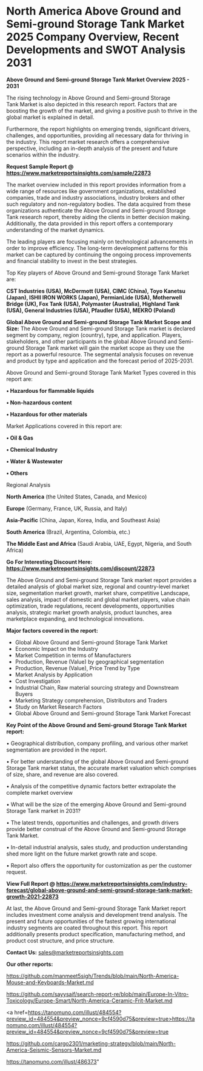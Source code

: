 # North America Above Ground and Semi-ground Storage Tank Market 2025 Company Overview, Recent Developments and SWOT Analysis 2031

<Strong> Above Ground and Semi-ground Storage Tank Market Overview 2025 - 2031</strong>

The rising technology in Above Ground and Semi-ground Storage Tank Market is also depicted in this research report. Factors that are boosting the growth of the market, and giving a positive push to thrive in the global market is explained in detail.

Furthermore, the report highlights on emerging trends, significant drivers, challenges, and opportunities, providing all necessary data for thriving in the industry. This report market research offers a comprehensive perspective, including an in-depth analysis of the present and future scenarios within the industry.

<strong>Request Sample Report @ <a href=https://www.marketreportsinsights.com/sample/22873>https://www.marketreportsinsights.com/sample/22873</a></strong>

The market overview included in this report provides information from a wide range of resources like government organizations, established companies, trade and industry associations, industry brokers and other such regulatory and non-regulatory bodies. The data acquired from these organizations authenticate the Above Ground and Semi-ground Storage Tank research report, thereby aiding the clients in better decision making. Additionally, the data provided in this report offers a contemporary understanding of the market dynamics.

The leading players are focusing mainly on technological advancements in order to improve efficiency. The long-term development patterns for this market can be captured by continuing the ongoing process improvements and financial stability to invest in the best strategies.

Top Key players of Above Ground and Semi-ground Storage Tank Market are:

<strong>CST Industries (USA), McDermott (USA), CIMC (China), Toyo Kanetsu (Japan), ISHII IRON WORKS (Japan), PermianLide (USA), Motherwell Bridge (UK), Fox Tank (USA), Polymaster (Australia), Highland Tank (USA), General Industries (USA), Pfaudler (USA), MEKRO (Poland)</strong>

<strong><b>Global Above Ground and Semi-ground Storage Tank Market Scope and Size:</b></strong>
The Above Ground and Semi-ground Storage Tank market is declared segment by company, region (country), type, and application. Players, stakeholders, and other participants in the global Above Ground and Semi-ground Storage Tank market will gain the market scope as they use the report as a powerful resource. The segmental analysis focuses on revenue and product by type and application and the forecast period of 2025-2031.

Above Ground and Semi-ground Storage Tank Market Types covered in this report are:

<strong>• Hazardous for flammable liquids

• Non-hazardous content

• Hazardous for other materials</strong>

Market Applications covered in this report are:

<strong>• Oil & Gas

• Chemical Industry

• Water & Wastewater

• Others</strong> 

Regional Analysis

<strong>North America</strong> (the United States, Canada, and Mexico)

<strong>Europe</strong> (Germany, France, UK, Russia, and Italy)

<strong>Asia-Pacific</strong> (China, Japan, Korea, India, and Southeast Asia)

<strong>South America</strong> (Brazil, Argentina, Colombia, etc.)

<strong>The Middle East and Africa</strong> (Saudi Arabia, UAE, Egypt, Nigeria, and South Africa)

<strong>Go For Interesting Discount Here: <a href=https://www.marketreportsinsights.com/discount/22873>https://www.marketreportsinsights.com/discount/22873</a></strong>

The Above Ground and Semi-ground Storage Tank market report provides a detailed analysis of global market size, regional and country-level market size, segmentation market growth, market share, competitive Landscape, sales analysis, impact of domestic and global market players, value chain optimization, trade regulations, recent developments, opportunities analysis, strategic market growth analysis, product launches, area marketplace expanding, and technological innovations.

<strong><b>Major factors covered in the report:</b></strong>
<ul>
  <li>Global Above Ground and Semi-ground Storage Tank Market </li>
  <li>Economic Impact on the Industry</li>
  <li>Market Competition in terms of Manufacturers</li>
  <li>Production, Revenue (Value) by geographical segmentation</li>
  <li>Production, Revenue (Value), Price Trend by Type</li>
  <li>Market Analysis by Application</li>
  <li>Cost Investigation</li>
  <li>Industrial Chain, Raw material sourcing strategy and Downstream Buyers</li>
  <li>Marketing Strategy comprehension, Distributors and Traders</li>
  <li>Study on Market Research Factors</li>
  <li>Global Above Ground and Semi-ground Storage Tank Market Forecast</li>
</ul>

<strong><b>Key Point of the Above Ground and Semi-ground Storage Tank Market report:</b></strong>

• Geographical distribution, company profiling, and various other market segmentation are provided in the report.

• For better understanding of the global Above Ground and Semi-ground Storage Tank market status, the accurate market valuation which comprises of size, share, and revenue are also covered.

• Analysis of the competitive dynamic factors better extrapolate the complete market overview

• What will be the size of the emerging Above Ground and Semi-ground Storage Tank market in 2031?

• The latest trends, opportunities and challenges, and growth drivers provide better construal of the Above Ground and Semi-ground Storage Tank Market.

• In-detail industrial analysis, sales study, and production understanding shed more light on the future market growth rate and scope.

• Report also offers the opportunity for customization as per the customer request.

<strong><b>View Full Report @ <a href=https://www.marketreportsinsights.com/industry-forecast/global-above-ground-and-semi-ground-storage-tank-market-growth-2021-22873>https://www.marketreportsinsights.com/industry-forecast/global-above-ground-and-semi-ground-storage-tank-market-growth-2021-22873</a></b></strong>


At last, the Above Ground and Semi-ground Storage Tank Market report includes investment come analysis and development trend analysis. The present and future opportunities of the fastest growing international industry segments are coated throughout this report. This report additionally presents product specification, manufacturing method, and product cost structure, and price structure.

<strong>Contact Us:</strong>
sales@marketreportsinsights.com

<strong>Our other reports:</strong>

<a href=https://github.com/manmeet5sigh/Trends/blob/main/North-America-Mouse-and-Keyboards-Market.md>https://github.com/manmeet5sigh/Trends/blob/main/North-America-Mouse-and-Keyboards-Market.md</a>

<a href=https://github.com/sayysaif/search-report-re/blob/main/Europe-In-Vitro-Toxicology/Europe-Smart/North-America-Ceramic-Frit-Market.md>https://github.com/sayysaif/search-report-re/blob/main/Europe-In-Vitro-Toxicology/Europe-Smart/North-America-Ceramic-Frit-Market.md</a>

<a href=https://tanomuno.com/illust/484554?preview_id=484554&preview_nonce=9cf4590d75&preview=true>https://tanomuno.com/illust/484554?preview_id=484554&preview_nonce=9cf4590d75&preview=true</a>

<a href=https://github.com/cargo2301/marketing-strategy/blob/main/North-America-Seismic-Sensors-Market.md>https://github.com/cargo2301/marketing-strategy/blob/main/North-America-Seismic-Sensors-Market.md</a>

<a href=https://tanomuno.com/illust/486373>https://tanomuno.com/illust/486373</a>"
